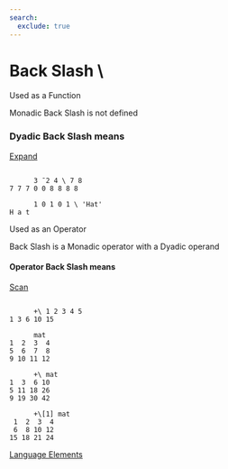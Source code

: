 ```yaml
---
search:
  exclude: true
---
```






<h1 class="heading"><span class="name">Back Slash</span> <span class="command">\</span></h1>


Used as a Function


Monadic Back Slash is not defined

### Dyadic Back Slash means


[Expand](../primitive-functions/expand.md)
```apl

      3 ¯2 4 \ 7 8
7 7 7 0 0 8 8 8 8

      1 0 1 0 1 \ 'Hat'
H a t
```

Used as an Operator


Back Slash is a Monadic operator with a Dyadic operand

#### Operator Back Slash means


[Scan](../primitive-operators/scan.md)
```apl

      +\ 1 2 3 4 5
1 3 6 10 15

      mat
1  2  3  4
5  6  7  8
9 10 11 12
      
      +\ mat
1  3  6 10
5 11 18 26
9 19 30 42

      +\[1] mat
 1  2  3  4
 6  8 10 12
15 18 21 24

```


[Language Elements](./language-elements.md)


